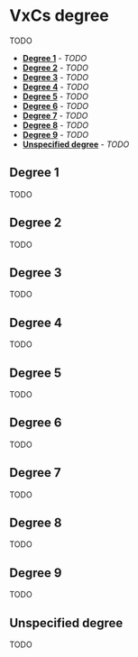 # VxCs degree

TODO

- [**Degree 1**](#degree-1) - _TODO_
- [**Degree 2**](#degree-2) - _TODO_
- [**Degree 3**](#degree-3) - _TODO_
- [**Degree 4**](#degree-4) - _TODO_
- [**Degree 5**](#degree-5) - _TODO_
- [**Degree 6**](#degree-6) - _TODO_
- [**Degree 7**](#degree-7) - _TODO_
- [**Degree 8**](#degree-8) - _TODO_
- [**Degree 9**](#degree-9) - _TODO_
- [**Unspecified degree**](#unspecified-degree) - _TODO_
## Degree 1

TODO

## Degree 2

TODO

## Degree 3

TODO

## Degree 4

TODO

## Degree 5

TODO

## Degree 6

TODO

## Degree 7

TODO

## Degree 8

TODO

## Degree 9

TODO

## Unspecified degree

TODO

